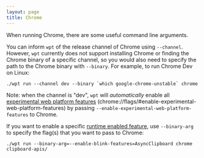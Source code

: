 ```yaml
---
layout: page
title: Chrome
---
```

When running Chrome, there are some useful command line arguments.

You can inform `wpt` of the release channel of Chrome using `--channel`.
However, `wpt` currently does not support installing Chrome or finding the
Chrome binary of a specific channel, so you would also need to specify the path
to the Chrome binary with `--binary`. For example, to run Chrome Dev on Linux:

```
./wpt run --channel dev --binary `which google-chrome-unstable` chrome
```

Note: when the channel is "dev", `wpt` will *automatically* enable all
[experimental web platform features][1]
(chrome://flags/#enable-experimental-web-platform-features) by passing
`--enable-experimental-web-platform-features` to Chrome.

If you want to enable a specific [runtime enabled feature][1], use
`--binary-arg` to specify the flag(s) that you want to pass to Chrome:

```
./wpt run --binary-arg=--enable-blink-features=AsyncClipboard chrome clipboard-apis/
```

[1]: https://www.chromium.org/blink/runtime-enabled-features
